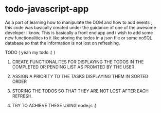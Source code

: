 # todo-javascript-app
As a part of learning how to manipulate the DOM and how to add events , this code was basically created under the guidance of one
of the awesome developer i know. This is basically a front end app and i wish to add some new functionalities to it like storing the todos 
in a json file or some noSQL database so that the information is not lost on refreshing.

TODO ( yeah my todo :) )

1. CREATE FUNCTIONALITES FOR DISPLAYING THE TODOS IN THE COMPLETED OR PENDING LIST AS PROMTED BY THE USER

2. ASSIGN A PRIORITY TO THE TASKS DISPLAYING THEM IN SORTED ORDER

3. STORING THE TODOS SO THAT THEY ARE NOT LOST AFTER EACH REFRESH.

4. TRY TO ACHIEVE THESE USING node.js :)
